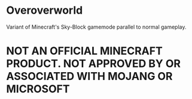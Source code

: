 # Overoverworld
Variant of Minecraft's Sky-Block gamemode parallel to normal gameplay.

# NOT AN OFFICIAL MINECRAFT PRODUCT. NOT APPROVED BY OR ASSOCIATED WITH MOJANG OR MICROSOFT
